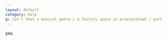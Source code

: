 ```yaml
---
layout: default
category: help
q: isn't that a musical genre / a factory space in provincetown / part of the name of a lovecraft story
---
```

yes.

